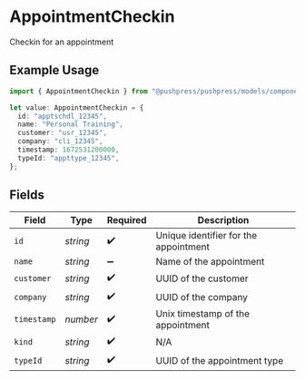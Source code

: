 # AppointmentCheckin

Checkin for an appointment

## Example Usage

```typescript
import { AppointmentCheckin } from "@pushpress/pushpress/models/components";

let value: AppointmentCheckin = {
  id: "apptschdl_12345",
  name: "Personal Training",
  customer: "usr_12345",
  company: "cli_12345",
  timestamp: 1672531200000,
  typeId: "appttype_12345",
};
```

## Fields

| Field                                 | Type                                  | Required                              | Description                           |
| ------------------------------------- | ------------------------------------- | ------------------------------------- | ------------------------------------- |
| `id`                                  | *string*                              | :heavy_check_mark:                    | Unique identifier for the appointment |
| `name`                                | *string*                              | :heavy_minus_sign:                    | Name of the appointment               |
| `customer`                            | *string*                              | :heavy_check_mark:                    | UUID of the customer                  |
| `company`                             | *string*                              | :heavy_check_mark:                    | UUID of the company                   |
| `timestamp`                           | *number*                              | :heavy_check_mark:                    | Unix timestamp of the appointment     |
| `kind`                                | *string*                              | :heavy_check_mark:                    | N/A                                   |
| `typeId`                              | *string*                              | :heavy_check_mark:                    | UUID of the appointment type          |